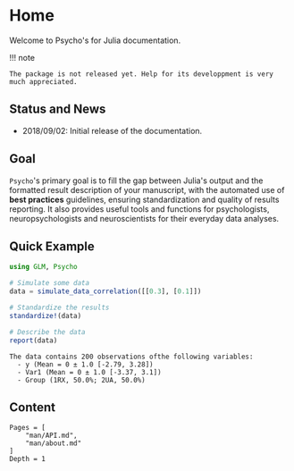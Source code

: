 # Home

Welcome to Psycho's for Julia documentation.


!!! note

    The package is not released yet. Help for its developpment is very much appreciated.
    
    
## Status and News

- 2018/09/02: Initial release of the documentation.

## Goal

`Psycho`'s primary goal is to fill the gap between Julia's output and the formatted result description of your manuscript, with the automated use of **best practices** guidelines, ensuring standardization and quality of results reporting.
It also provides useful tools and functions for psychologists, neuropsychologists and neuroscientists for their everyday data analyses.


## Quick Example

```julia
using GLM, Psycho

# Simulate some data
data = simulate_data_correlation([[0.3], [0.1]])

# Standardize the results
standardize!(data)

# Describe the data
report(data)
```
```
The data contains 200 observations ofthe following variables:
  - y (Mean = 0 ± 1.0 [-2.79, 3.28])
  - Var1 (Mean = 0 ± 1.0 [-3.37, 3.1])  
  - Group (1RX, 50.0%; 2UA, 50.0%)
```

## Content

```@contents
Pages = [
    "man/API.md",
    "man/about.md"
]
Depth = 1
```
